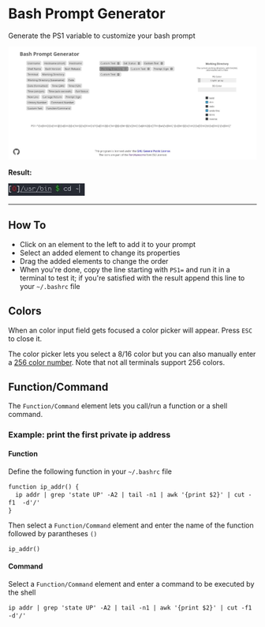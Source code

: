 # Bash Prompt Generator

Generate the PS1 variable to customize your bash prompt

![Screenshot (Browser)](img/screenshot_browser.jpg "Screenshot (Browser)")

**Result:**

![Screenshot (Browser)](img/screenshot_terminal.jpg "Screenshot (Browser)")

---

## How To

- Click on an element to the left to add it to your prompt
- Select an added element to change its properties
- Drag the added elements to change the order
- When you're done, copy the line starting with `PS1=` and run it in a terminal to test it; if you're satisfied with the result append this line to your `~/.bashrc` file

## Colors

When an color input field gets focused a color picker will appear. Press `ESC` to close it.

The color picker lets you select a 8/16 color but you can also manually enter a [256 color number](http://misc.flogisoft.com/_media/bash/colors_format/256_colors_bg.png "Overview of all colors"). Note that not all terminals support 256 colors.

## Function/Command

The `Function/Command` element lets you call/run a function or a shell command.

### Example: print the first private ip address

#### Function

Define the following function in your `~/.bashrc` file

    function ip_addr() {
      ip addr | grep 'state UP' -A2 | tail -n1 | awk '{print $2}' | cut -f1  -d'/'
    }

Then select a `Function/Command` element and enter the name of the function followed by parantheses `()`

    ip_addr()

#### Command

Select a `Function/Command` element and enter a command to be executed by the shell

    ip addr | grep 'state UP' -A2 | tail -n1 | awk '{print $2}' | cut -f1  -d'/'
